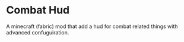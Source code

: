 # Combat Hud
A minecraft (fabric) mod that add a hud for combat related things with advanced confuguiration.